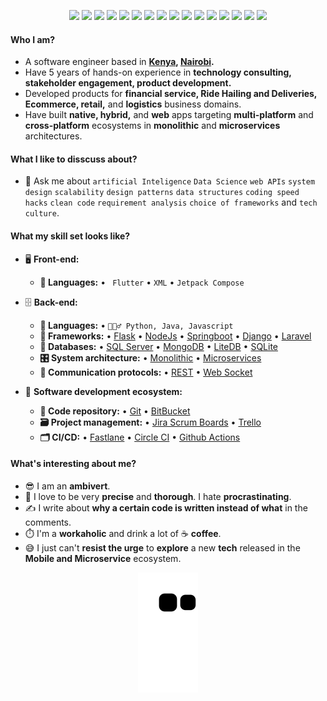 
<p align="center">
  <img src="https://img.shields.io/badge/flutter-00599C?style=flat-square&logo=flutter&logoColor=white"/>
  <img src="https://img.shields.io/badge/-java-E34A86?style=flat-square&logo=java"/>
  <img src="https://img.shields.io/badge/-kotlin-E34A86?style=flat-square&logo=kotlin"/>
  <img src="https://img.shields.io/badge/-python-00599C?style=flat-square&logo=python"/>
  <img src="https://img.shields.io/badge/-HTML5-E34F26?style=flat-square&logo=html5&logoColor=white"/>
  <img src="https://img.shields.io/badge/-android-E34F26?style=flat-square&logo=android&logoColor=white"/>
  <img src="https://img.shields.io/badge/-CSS3-1572B6?style=flat-square&logo=css3"/>
  <img src="https://img.shields.io/badge/-Bootstrap-563D7C?style=flat-square&logo=bootstrap"/>
  <img src="https://img.shields.io/badge/-Heroku-430098?style=flat-square&logo=heroku"/>
  <img src="https://img.shields.io/badge/-JavaScript-black?style=flat-square&logo=javascript"/>
  <img src="https://img.shields.io/badge/-Nodejs-black?style=flat-square&logo=Node.js"/>
  <img src="https://img.shields.io/badge/-React-black?style=flat-square&logo=react"/>
  <img src="https://img.shields.io/badge/-linux-black?style=flat-square&logo=linux"/>
  <img src="https://img.shields.io/badge/-MySQL-black?style=flat-square&logo=mysql"/>
  <img src="https://img.shields.io/badge/-Git-black?style=flat-square&logo=git"/>
  <img src="https://img.shields.io/badge/-GitHub-black?style=flat-square&logo=github"/>
  </p>
</p>



#### Who I am?
- A software engineer based in **[Kenya](https://en.wikipedia.org/wiki/Kenya), [Nairobi](https://en.wikipedia.org/wiki/Nairobi).** 
- Have 5 years of hands-on experience in **technology consulting, stakeholder engagement, product development.**
- Developed products for **financial service, Ride Hailing and Deliveries, Ecommerce, retail,** and **logistics** business domains.
- Have built **native, hybrid,** and **web** apps targeting **multi-platform** and **cross-platform** ecosystems in **monolithic** and **microservices** architectures.
</p>


#### What I like to disscuss about? 
- 💬 Ask me about `artificial Inteligence` `Data Science` `web APIs` `system design` `scalability` `design patterns` `data structures` `coding speed hacks` `clean code` `requirement analysis` `choice of frameworks` and `tech culture`.

#### What my skill set looks like?
- 🖥 **Front-end:** 
  - **📜 Languages:** • ` Flutter` • `XML` • `Jetpack Compose`
  
- 🗄️ **Back-end:**
  - **📜 Languages:** • `🧙🏻‍♂️ Python, Java, Javascript`
  - **🔭 Frameworks:** • [Flask](https://flask.palletsprojects.com/en/2.2.x/) • [NodeJs](https://nodejs.org/en) • [Springboot](https://spring.io/) • [Django](https://www.djangoproject.com/) • [Laravel](https://laravel.com/)
  - **💾 Databases:** • [SQL Server](https://www.microsoft.com/en-us/sql-server/sql-server-2019) • [MongoDB](https://www.mongodb.com/) • [LiteDB](https://www.litedb.org/) • [SQLite](https://www.sqlite.org/index.html)
  - **🎛 System architecture:** • [Monolithic](https://microservices.io/patterns/monolithic.html) • [Microservices](https://microservices.io/patterns/microservices.html)
  - **🔌 Communication protocols:** • [REST](https://docs.microsoft.com/en-us/azure/architecture/best-practices/api-design) • [Web Socket](https://developer.mozilla.org/en-US/docs/Web/API/WebSockets_API)
- 🎡 **Software development ecosystem:**
  - **📁 Code repository:** • [Git](https://git-scm.com/) • [BitBucket](https://bitbucket.org/product)
  - **🗃 Project management:** • [Jira Scrum Boards](https://www.atlassian.com/software/jira/features/scrum-boards) • [Trello](https://trello.com)
  - **🗂 CI/CD:** • [Fastlane](https://www.fastlane.tools/) • [Circle CI](https://circleci.com) • [Github Actions](https://github.com/features/actions)
  
#### What's interesting about me?  
  - 😎 I am an **ambivert**.
  - 🧐 I love to be very **precise** and **thorough**. I hate **procrastinating**.
  - ✍️ I write about **why a certain code is written instead of what** in the comments.
  - ⏱️ I'm a **workaholic** and drink a lot of ☕ **coffee**.
  - 😅 I just can't **resist the urge** to **explore** a new **tech** released in the **Mobile and Microservice** ecosystem.


<p align="center">
  <img src="https://github.com/BrianMuigai/BrianMuigai/raw/output/github-contribution-grid-snake.svg" alt="snake"></center>
</p>
